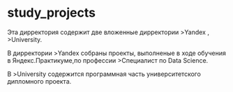 # study_projects

Эта дирректория содержит две вложенные дирректории >Yandex , >University.

В дирректории >Yandex собраны проекты, выполненые в ходе обучения в Яндекс.Практикуме,по профессии >Специалист по Data Science.

В >University содержится программная часть университетского дипломного проекта.
